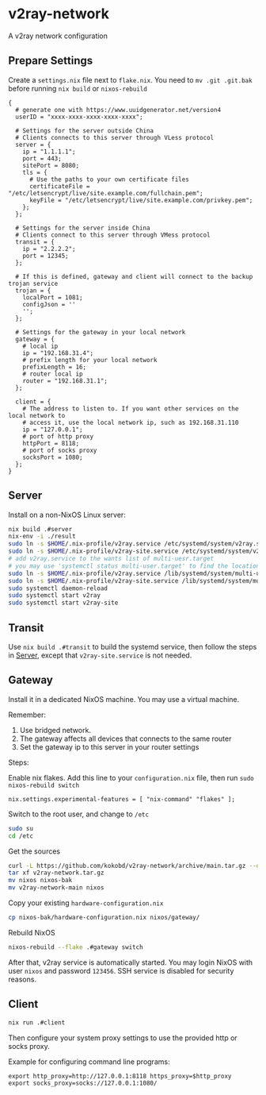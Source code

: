 # v2ray-network

A v2ray network configuration

## Prepare Settings

Create a `settings.nix` file next to `flake.nix`. You need to `mv .git .git.bak` before
running `nix build` or `nixos-rebuild`

```
{
  # generate one with https://www.uuidgenerator.net/version4
  userID = "xxxx-xxxx-xxxx-xxxx-xxxx";

  # Settings for the server outside China
  # Clients connects to this server through VLess protocol
  server = {
    ip = "1.1.1.1";
    port = 443;
    sitePort = 8080;
    tls = {
      # Use the paths to your own certificate files
      certificateFile = "/etc/letsencrypt/live/site.example.com/fullchain.pem";
      keyFile = "/etc/letsencrypt/live/site.example.com/privkey.pem";
    };
  };

  # Settings for the server inside China
  # Clients connect to this server through VMess protocol
  transit = {
    ip = "2.2.2.2";
    port = 12345;
  };

  # If this is defined, gateway and client will connect to the backup trojan service
  trojan = {
    localPort = 1081;
    configJson = ''
    '';
  };

  # Settings for the gateway in your local network
  gateway = {
    # local ip
    ip = "192.168.31.4";
    # prefix length for your local network
    prefixLength = 16;
    # router local ip
    router = "192.168.31.1";
  };

  client = {
    # The address to listen to. If you want other services on the local network to
    # access it, use the local network ip, such as 192.168.31.110
    ip = "127.0.0.1";
    # port of http proxy
    httpPort = 8118;
    # port of socks proxy
    socksPort = 1080;
  };
}
```

## Server

Install on a non-NixOS Linux server:

```sh
nix build .#server
nix-env -i ./result
sudo ln -s $HOME/.nix-profile/v2ray.service /etc/systemd/system/v2ray.service
sudo ln -s $HOME/.nix-profile/v2ray-site.service /etc/systemd/system/v2ray-site.service
# add v2ray.service to the wants list of multi-uesr.target
# you may use 'systemctl status multi-user.target' to find the location of multi-user.target
sudo ln -s $HOME/.nix-profile/v2ray.service /lib/systemd/system/multi-user.target.wants/v2ray.service
sudo ln -s $HOME/.nix-profile/v2ray-site.service /lib/systemd/system/multi-user.target.wants/v2ray-site.service
sudo systemctl daemon-reload
sudo systemctl start v2ray
sudo systemctl start v2ray-site
```

## Transit

Use `nix build .#transit` to build the systemd service, then follow the steps in [Server](#Server), except
that `v2ray-site.service` is not needed.

## Gateway

Install it in a dedicated NixOS machine. You may use a virtual machine.

Remember:
1. Use bridged network.
2. The gateway affects all devices that connects to the same router
3. Set the gateway ip to this server in your router settings

Steps:

Enable nix flakes. Add this line to your `configuration.nix` file, then run `sudo nixos-rebuild switch`
```
nix.settings.experimental-features = [ "nix-command" "flakes" ];
```

Switch to the root user, and change to `/etc`
```sh
sudo su
cd /etc
```

Get the sources
```sh
curl -L https://github.com/kokobd/v2ray-network/archive/main.tar.gz --output v2ray-network.tar.gz
tar xf v2ray-network.tar.gz
mv nixos nixos-bak
mv v2ray-network-main nixos
```

Copy your existing `hardware-configuration.nix`

```sh
cp nixos-bak/hardware-configuration.nix nixos/gateway/
```

Rebuild NixOS
```sh
nixos-rebuild --flake .#gateway switch
```

After that, v2ray service is automatically started.
You may login NixOS with user `nixos` and password `123456`.
SSH service is disabled for security reasons.

## Client

```sh
nix run .#client
```

Then configure your system proxy settings to use the provided http or socks proxy.

Example for configuring command line programs:
```
export http_proxy=http://127.0.0.1:8118 https_proxy=$http_proxy
export socks_proxy=socks://127.0.0.1:1080/
```
